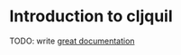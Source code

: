 # Introduction to cljquil

TODO: write [great documentation](http://jacobian.org/writing/what-to-write/)
